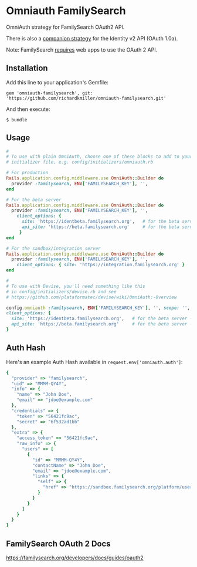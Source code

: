 # Omniauth FamilySearch

OmniAuth strategy for FamilySearch OAuth2 API.

There is also a [companion strategy](https://github.com/xrkhill/omniauth-familysearch-identity) for the Identity v2 API (OAuth 1.0a).

Note: FamilySearch [requires](https://familysearch.org/developers/docs/guides/authentication) web apps to use the OAuth 2 API.

## Installation

Add this line to your application's Gemfile:

    gem 'omniauth-familysearch', git: 'https://github.com/richardkmiller/omniauth-familysearch.git'
    
And then execute:

    $ bundle

## Usage

```ruby
# 
# To use with plain OmniAuth, choose one of these blocks to add to your
# initializer file, e.g. config/initializers/omniauth.rb

# For production
Rails.application.config.middleware.use OmniAuth::Builder do
  provider :familysearch, ENV['FAMILYSEARCH_KEY'], '',
end

# For the beta server
Rails.application.config.middleware.use OmniAuth::Builder do
  provider :familysearch, ENV['FAMILYSEARCH_KEY'], '',
    client_options: {
      site: 'https://identbeta.familysearch.org',   # for the beta server -- the oauth url
      api_site: 'https://beta.familysearch.org'     # for the beta server -- the api url
     }
end

# For the sandbox/integration server
Rails.application.config.middleware.use OmniAuth::Builder do
  provider :familysearch, ENV['FAMILYSEARCH_KEY'], '',
    client_options: { site: 'https://integration.familysearch.org' }
end

#
# To use with Devise, you'll need something like this
# in config/initializers/devise.rb and see
# https://github.com/plataformatec/devise/wiki/OmniAuth:-Overview

config.omniauth :familysearch, ENV['FAMILYSEARCH_KEY'], '', scope: '',
client_options: {
  site: 'https://identbeta.familysearch.org',   # for the beta server -- the oauth url
  api_site: 'https://beta.familysearch.org'     # for the beta server -- the api url
}


```

## Auth Hash

Here's an example Auth Hash available in `request.env['omniauth.auth']`:

```ruby
{
  "provider" => "familysearch",
  "uid" => "MMMM-QY4Y",
  "info" => {
    "name" => "John Doe",
    "email" => "jdoe@example.com"
  },
  "credentials" => {
    "token" => "56421fc9ac",
    "secret" => "6f532ad1bb"
  },
  "extra" => {
    "access_token" => "56421fc9ac",
    "raw_info" => {
      "users" => [
        {
          "id" => "MMMM-QY4Y",
          "contactName" => "John Doe",
          "email" => "jdoe@example.com",
          "links" => {
            "self" => {
              "href" => "https://sandbox.familysearch.org/platform/users/current?access_token=abc123"
            }
          }
        }
      ]
    }
  }
}
```

## FamilySearch OAuth 2 Docs

https://familysearch.org/developers/docs/guides/oauth2

